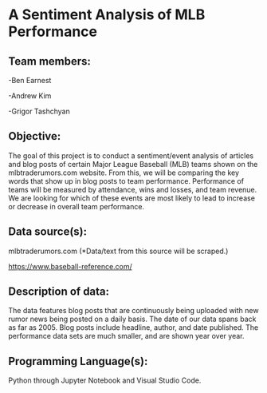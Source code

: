 # A Sentiment Analysis of MLB Performance

## Team members:
-Ben Earnest

-Andrew Kim

-Grigor Tashchyan


## Objective:
The goal of this project is to conduct a sentiment/event analysis of articles and blog posts of certain Major League Baseball (MLB) teams shown on the mlbtraderumors.com website.  From this, we will be comparing the key words that show up in blog posts to team performance.  Performance of teams will be measured by attendance, wins and losses, and team revenue.  We are looking for which of these events are most likely to lead to increase or decrease in overall team performance.


## Data source(s):
mlbtraderumors.com (*Data/text from this source will be scraped.)

https://www.baseball-reference.com/

## Description of data: 
The data features blog posts that are continuously being uploaded with new rumor news being posted on a daily basis. The date of our data spans back as far as 2005.  Blog posts include headline, author, and date published.  The performance data sets are much smaller, and are shown year over year.

## Programming Language(s):
Python through Jupyter Notebook and Visual Studio Code.
